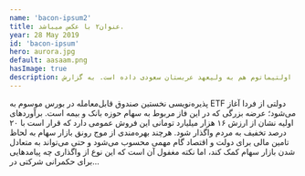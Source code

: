 ```yaml
---
name: 'bacon-ipsum2'
title: عنوان۲ با عکس میباشد.
year: 28 May 2019
id: 'bacon-ipsum'
hero: aurora.jpg
default: aasaam.png
hasImage: true
description: اولتیماتوم هم به ولیعهد عربستان سعودی داده است. به گزارش 
---
```


پذیره‌نویسی نخستین صندوق قابل‌معامله در بورس موسوم به ETF دولتی از فردا آغاز می‌شود؛ عرضه بزرگی که در این فاز مربوط به سهام حوزه بانک و بیمه است. برآوردهای اولیه نشان از ارزش ۱۶ هزار میلیارد تومانی این فروش عمومی دارد که قرار است با ۲۰ درصد تخفیف به مردم واگذار شود. هرچند بهره‌مندی از موج رونق بازار سهام به لحاظ تامین مالی برای دولت و اقتصاد گام مهمی محسوب می‌شود و حتی می‌تواند به متعادل شدن بازار سهام کمک کند، اما نکته مغفول آن است که این نوع از واگذاری چه پیامدهایی برای حکمرانی شرکتی در…
